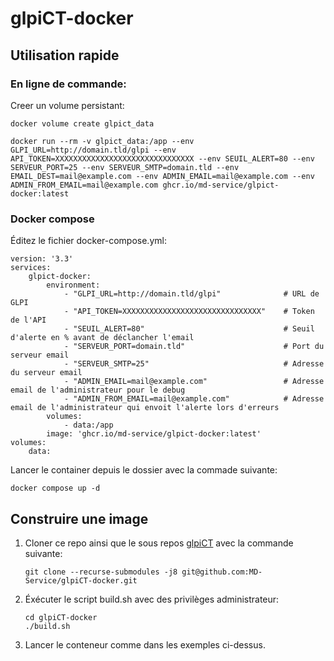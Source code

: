 # glpiCT-docker

## Utilisation rapide

### En ligne de commande:

Creer un volume persistant:

    docker volume create glpict_data

    docker run --rm -v glpict_data:/app --env GLPI_URL=http://domain.tld/glpi --env API_TOKEN=XXXXXXXXXXXXXXXXXXXXXXXXXXXXXXX --env SEUIL_ALERT=80 --env SERVEUR_PORT=25 --env SERVEUR_SMTP=domain.tld --env EMAIL_DEST=mail@example.com --env ADMIN_EMAIL=mail@example.com --env ADMIN_FROM_EMAIL=mail@example.com ghcr.io/md-service/glpict-docker:latest

### Docker compose

Éditez le fichier docker-compose.yml:

    version: '3.3'
    services:
        glpict-docker:
            environment:
                - "GLPI_URL=http://domain.tld/glpi"              # URL de GLPI
                - "API_TOKEN=XXXXXXXXXXXXXXXXXXXXXXXXXXXXXXX"    # Token de l'API
                - "SEUIL_ALERT=80"                               # Seuil d'alerte en % avant de déclancher l'email
                - "SERVEUR_PORT=domain.tld"                      # Port du serveur email
                - "SERVEUR_SMTP=25"                              # Adresse du serveur email
                - "ADMIN_EMAIL=mail@example.com"                 # Adresse email de l'administrateur pour le debug
                - "ADMIN_FROM_EMAIL=mail@example.com"            # Adresse email de l'administrateur qui envoit l'alerte lors d'erreurs
            volumes:
                - data:/app
            image: 'ghcr.io/md-service/glpict-docker:latest'
    volumes:
        data:


Lancer le container depuis le dossier avec la commade suivante:

    docker compose up -d

## Construire une image

1. Cloner ce repo ainsi que le sous repos [glpiCT](https://github.com/MD-Service/glpiCT) avec la commande suivante:


       git clone --recurse-submodules -j8 git@github.com:MD-Service/glpiCT-docker.git 

3. Éxécuter le script build.sh avec des privilèges administrateur:

       cd glpiCT-docker
       ./build.sh

5. Lancer le conteneur comme dans les exemples ci-dessus. 

